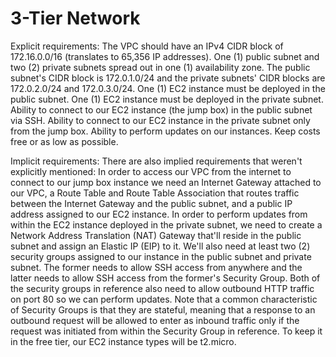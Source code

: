 # 3-Tier Network 
Explicit requirements:
The VPC should have an IPv4 CIDR block of 172.16.0.0/16 (translates to 65,356 IP addresses).
One (1) public subnet and two (2) private subnets spread out in one (1) availability zone. 
The public subnet's CIDR block is 172.0.1.0/24 and the private subnets' CIDR blocks are 172.0.2.0/24 and 172.0.3.0/24.
One (1) EC2 instance must be deployed in the public subnet.
One (1) EC2 instance must be deployed in the private subnet.
Ability to connect to our EC2 instance (the jump box) in the public subnet via SSH.
Ability to connect to our EC2 instance in the private subnet only from the jump box.
Ability to perform updates on our instances.
Keep costs free or as low as possible.

Implicit requirements:
There are also implied requirements that weren't explicitly mentioned:
In order to access our VPC from the internet to connect to our jump box instance we need an 
Internet Gateway attached to our VPC, a Route Table and Route Table Association that routes traffic 
between the Internet Gateway and the public subnet, and a public IP address assigned to our EC2 instance.
In order to perform updates from within the EC2 instance deployed in the private subnet, 
we need to create a Network Address Translation (NAT) Gateway that'll reside in the public subnet and assign an Elastic IP (EIP) to it.
We'll also need at least two (2) security groups assigned to our instance 
in the public subnet and private subnet. The former needs to allow SSH access from anywhere and the 
latter needs to allow SSH access from the former's Security Group. Both of the security groups in 
reference also need to allow outbound HTTP traffic on port 80 so we can perform updates.
 Note that a common characteristic of Security Groups is that they are stateful, 
 meaning that a response to an outbound request will be allowed to enter as inbound traffic only if the request was initiated from within the Security Group in reference.
To keep it in the free tier, our EC2 instance types will be t2.micro.